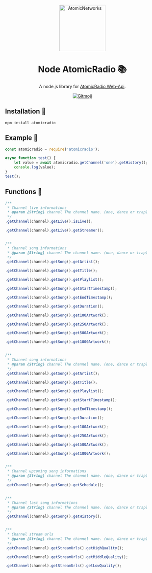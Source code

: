 <p align="center">
  <a href="https://atomicnetworks.eu">
    <img alt="AtomicNetworks" src="https://cdn.atomicnetworks.eu/atnw/logo/logo.png" width="150" />
  </a>
</p>
<h1 align="center">
  Node AtomicRadio 📚
</h1>
<p align="center">
  A node.js library for <a href="https://api.atomicradio.eu">AtomicRadio Web-Api</a>.
</p>
<p align="center">
  <a href="https://gitmoji.carloscuesta.me">
      <img src="https://img.shields.io/badge/gitmoji-%20😜%20😍-FFDD67.svg?style=flat-square" alt="Gitmoji">
  </a>  
</p>

## Installation 🔧
```npm install atomicradio```

## Example 📄
```javascript
const atomicradio = require('atomicradio');

async function test() {
    let value = await atomicradio.getChannel('one').getHistory();
    console.log(value);
}
test();
```

## Functions 📗
```javascript
/**
 * Channel live informations
 * @param {String} channel The channel name. (one, dance or trap)
 */
.getChannel(channel).getLive().isLive();

.getChannel(channel).getLive().getStreamer();


/**
 * Channel song informations
 * @param {String} channel The channel name. (one, dance or trap)
 */
.getChannel(channel).getSong().getArtist();

.getChannel(channel).getSong().getTitle();

.getChannel(channel).getSong().getPlaylist();

.getChannel(channel).getSong().getStartTimestamp();

.getChannel(channel).getSong().getEndTimestamp();

.getChannel(channel).getSong().getDuration();

.getChannel(channel).getSong().get100Artwork();

.getChannel(channel).getSong().get250Artwork();

.getChannel(channel).getSong().get500Artwork();

.getChannel(channel).getSong().get1000Artwork();


/**
 * Channel song informations
 * @param {String} channel The channel name. (one, dance or trap)
 */
.getChannel(channel).getSong().getArtist();

.getChannel(channel).getSong().getTitle();

.getChannel(channel).getSong().getPlaylist();

.getChannel(channel).getSong().getStartTimestamp();

.getChannel(channel).getSong().getEndTimestamp();

.getChannel(channel).getSong().getDuration();

.getChannel(channel).getSong().get100Artwork();

.getChannel(channel).getSong().get250Artwork();

.getChannel(channel).getSong().get500Artwork();

.getChannel(channel).getSong().get1000Artwork();


/**
 * Channel upcoming song informations
 * @param {String} channel The channel name. (one, dance or trap)
 */
.getChannel(channel).getSong().getSchedule();


/**
 * Channel last song informations
 * @param {String} channel The channel name. (one, dance or trap)
 */
.getChannel(channel).getSong().getHistory();


/**
 * Channel stream urls
 * @param {String} channel The channel name. (one, dance or trap)
 */
.getChannel(channel).getStreamUrls().getHighQuality();

.getChannel(channel).getStreamUrls().getMiddleQuality();

.getChannel(channel).getStreamUrls().getLowQuality();
```
